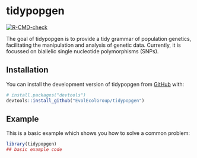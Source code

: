 
# tidypopgen

<!-- badges: start -->
  [![R-CMD-check](https://github.com/EvolEcolGroup/tidypopgen/actions/workflows/R-CMD-check.yaml/badge.svg)](https://github.com/EvolEcolGroup/tidypopgen/actions/workflows/R-CMD-check.yaml)
  <!-- badges: end -->

The goal of tidypopgen is to provide a tidy grammar of population genetics, facilitating 
the manipulation and analysis of genetic data. Currently, it is focussed on biallelic single nucleotide
polymorphisms (SNPs).

## Installation

You can install the development version of tidypopgen from [GitHub](https://github.com/) with:

``` r
# install.packages("devtools")
devtools::install_github("EvolEcolGroup/tidypopgen")
```

## Example

This is a basic example which shows you how to solve a common problem:

``` r
library(tidypopgen)
## basic example code
```

